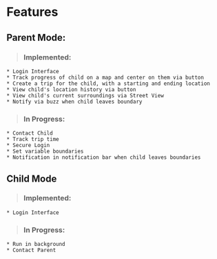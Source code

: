 # Features #

## Parent Mode: ##
> ### Implemented: ###
    * Login Interface
    * Track progress of child on a map and center on them via button
    * Create a trip for the child, with a starting and ending location
    * View child's location history via button
    * View child's current surroundings via Street View
    * Notify via buzz when child leaves boundary

> ### In Progress: ###
    * Contact Child
    * Track trip time
    * Secure Login
    * Set variable boundaries
    * Notification in notification bar when child leaves boundaries

## Child Mode ##
> ### Implemented: ###
    * Login Interface

> ### In Progress: ###
    * Run in background
    * Contact Parent